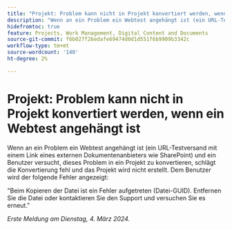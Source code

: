 ```yaml
---
title: "Projekt: Problem kann nicht in Projekt konvertiert werden, wenn ein Webtest angehängt ist"
description: "Wenn an ein Problem ein Webtest angehängt ist (ein URL-Testversand mit einem Link eines externen Dokumentanbieters wie SharePoint) und ein Benutzer versucht, dieses Problem in ein Projekt zu konvertieren, schlägt die Konvertierung fehl und das Projekt wird nicht erstellt. Dem Benutzer wird ein Fehler angezeigt."
hidefromtoc: true
feature: Projects, Work Management, Digital Content and Documents
source-git-commit: f6b027f26edafe69474d0d1d551f6b9909b3342c
workflow-type: tm+mt
source-wordcount: '140'
ht-degree: 2%

---
```



# Projekt: Problem kann nicht in Projekt konvertiert werden, wenn ein Webtest angehängt ist

Wenn an ein Problem ein Webtest angehängt ist (ein URL-Testversand mit einem Link eines externen Dokumentenanbieters wie SharePoint) und ein Benutzer versucht, dieses Problem in ein Projekt zu konvertieren, schlägt die Konvertierung fehl und das Projekt wird nicht erstellt. Dem Benutzer wird der folgende Fehler angezeigt:

&quot;Beim Kopieren der Datei ist ein Fehler aufgetreten (Datei-GUID). Entfernen Sie die Datei oder kontaktieren Sie den Support und versuchen Sie es erneut.&quot;

_Erste Meldung am Dienstag, 4. März 2024._
